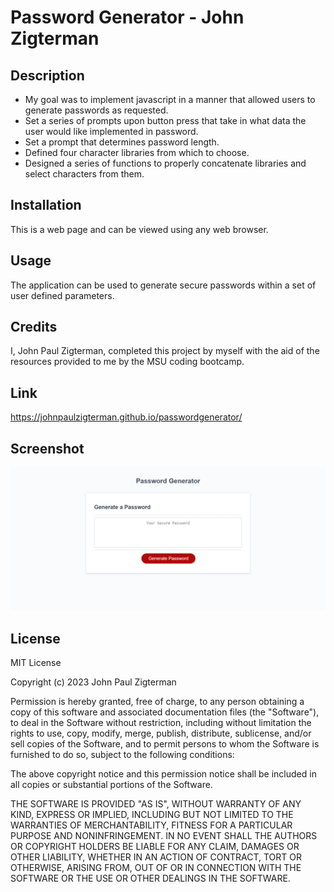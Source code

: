 # Password Generator - John Zigterman

## Description

- My goal was to implement javascript in a manner that allowed users to generate passwords as requested.
- Set a series of prompts upon button press that take in what data the user would like implemented in password.
- Set a prompt that determines password length.
- Defined four character libraries from which to choose.
- Designed a series of functions to properly concatenate libraries and select characters from them.

## Installation

This is a web page and can be viewed using any web browser.

## Usage

The application can be used to generate secure passwords within a set of user defined parameters.

## Credits

I, John Paul Zigterman, completed this project by myself with the aid of the resources provided to me by the MSU coding bootcamp.

## Link

https://johnpaulzigterman.github.io/passwordgenerator/

## Screenshot

![Screenshot included](./screenshot.png)

## License

MIT License

Copyright (c) 2023 John Paul Zigterman

Permission is hereby granted, free of charge, to any person obtaining a copy
of this software and associated documentation files (the "Software"), to deal
in the Software without restriction, including without limitation the rights
to use, copy, modify, merge, publish, distribute, sublicense, and/or sell
copies of the Software, and to permit persons to whom the Software is
furnished to do so, subject to the following conditions:

The above copyright notice and this permission notice shall be included in all
copies or substantial portions of the Software.

THE SOFTWARE IS PROVIDED "AS IS", WITHOUT WARRANTY OF ANY KIND, EXPRESS OR
IMPLIED, INCLUDING BUT NOT LIMITED TO THE WARRANTIES OF MERCHANTABILITY,
FITNESS FOR A PARTICULAR PURPOSE AND NONINFRINGEMENT. IN NO EVENT SHALL THE
AUTHORS OR COPYRIGHT HOLDERS BE LIABLE FOR ANY CLAIM, DAMAGES OR OTHER
LIABILITY, WHETHER IN AN ACTION OF CONTRACT, TORT OR OTHERWISE, ARISING FROM,
OUT OF OR IN CONNECTION WITH THE SOFTWARE OR THE USE OR OTHER DEALINGS IN THE
SOFTWARE.